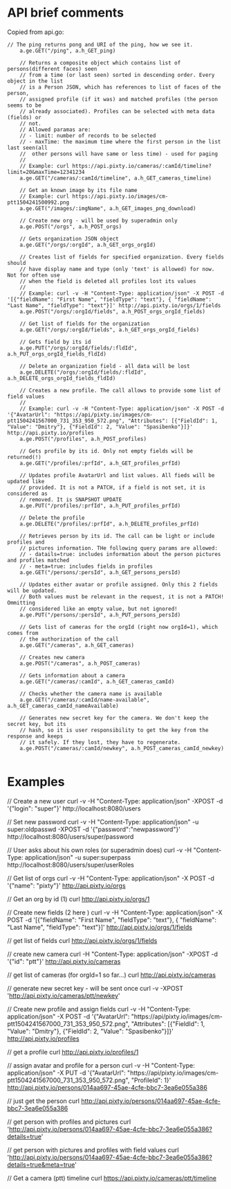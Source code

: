 # API brief comments

Copied from api.go:

```
// The ping returns pong and URI of the ping, how we see it.
	a.ge.GET("/ping", a.h_GET_ping)

	// Returns a composite object which contains list of persons(different faces) seen
	// from a time (or last seen) sorted in descending order. Every object in the list
	// is a Person JSON, which has references to list of faces of the person,
	// assigned profile (if it was) and matched profiles (the person seems to be
	// already associated). Profiles can be selected with meta data (fields) or
	// not.
	// Allowed paramas are:
	// - limit: number of records to be selected
	// - maxTime: the maximum time where the first person in the list last seen(all
	// 	other persons will have same or less time) - used for paging
	//
	// Example: curl https://api.pixty.io/cameras/:camId/timeline?limit=20&maxTime=12341234
	a.ge.GET("/cameras/:camId/timeline", a.h_GET_cameras_timeline)

	// Get an known image by its file name
	// Example: curl https://api.pixty.io/images/cm-ptt1504241500992.png
	a.ge.GET("/images/:imgName", a.h_GET_images_png_download)

	// Create new org - will be used by superadmin only
	a.ge.POST("/orgs", a.h_POST_orgs)

	// Gets organization JSON object
	a.ge.GET("/orgs/:orgId", a.h_GET_orgs_orgId)

	// Creates list of fields for specified organization. Every fields should
	// have display name and type (only 'text' is allowed) for now. Not for often use
	// when the field is deleted all profiles lost its values
	//
	// Example: curl -v -H "Content-Type: application/json" -X POST -d '[{"fieldName": "First Name", "fieldType": "text"}, { "fieldName": "Last Name", "fieldType": "text"}]' http://api.pixty.io/orgs/1/fields
	a.ge.POST("/orgs/:orgId/fields", a.h_POST_orgs_orgId_fields)

	// Get list of fields for the organization
	a.ge.GET("/orgs/:orgId/fields", a.h_GET_orgs_orgId_fields)

	// Gets field by its id
	a.ge.PUT("/orgs/:orgId/fields/:fldId", a.h_PUT_orgs_orgId_fields_fldId)

	// Delete an organization field - all data will be lost
	a.ge.DELETE("/orgs/:orgId/fields/:fldId", a.h_DELETE_orgs_orgId_fields_fldId)

	// Creates a new profile. The call allows to provide some list of field values
	//
	// Example: curl -v -H "Content-Type: application/json" -X POST -d '{"AvatarUrl": "https://api/pixty.io/images/cm-ptt1504241567000_731_353_950_572.png", "Attributes": [{"FieldId": 1, "Value": "Dmitry"}, {"FieldId": 2, "Value": "Spasibenko"}]}' http://api.pixty.io/profiles
	a.ge.POST("/profiles", a.h_POST_profiles)

	// Gets profile by its id. Only not empty fields will be returned(!)
	a.ge.GET("/profiles/:prfId", a.h_GET_profiles_prfId)

	// Updates profile AvatarUrl and list values. All fieds will be updated like
	// provided. It is not a PATCH, if a field is not set, it is considered as
	// removed. It is SNAPSHOT UPDATE
	a.ge.PUT("/profiles/:prfId", a.h_PUT_profiles_prfId)

	// Delete the profile
	a.ge.DELETE("/profiles/:prfId", a.h_DELETE_profiles_prfId)

	// Retrieves person by its id. The call can be light or include profiles and
	// pictures information. THe following query params are allowed:
	// - datails=true: includes information about the person pictures and profiles matched
	// - meta=true: includes fields in profiles
	a.ge.GET("/persons/:persId", a.h_GET_persons_persId)

	// Updates either avatar or profile assigned. Only this 2 fields will be updated.
	// Both values must be relevant in the request, it is not a PATCH! Ommitting
	// considered like an empty value, but not ignored!
	a.ge.PUT("/persons/:persId", a.h_PUT_persons_persId)

	// Gets list of cameras for the orgId (right now orgId=1), which comes from
	// the authorization of the call
	a.ge.GET("/cameras", a.h_GET_cameras)

	// Creates new camera
	a.ge.POST("/cameras", a.h_POST_cameras)

	// Gets information about a camera
	a.ge.GET("/cameras/:camId", a.h_GET_cameras_camId)

	// Checks whether the camera name is available
	a.ge.GET("/cameras/:camId/name-available", a.h_GET_cameras_camId_nameAvailable)

	// Generates new secret key for the camera. We don't keep the secret key, but its
	// hash, so it is user responsibility to get the key from the response and keeps
	// it safely. If they lost, they have to regenerate.
	a.ge.POST("/cameras/:camId/newkey", a.h_POST_cameras_camId_newkey)
	
```

# Examples
// Create a new user
curl -v -H "Content-Type: application/json" -XPOST -d '{"login": "super"}' http://localhost:8080/users

// Set new password
curl -v -H "Content-Type: application/json" -u super:oldpasswd -XPOST -d '{"password":"newpassword"}' http://localhost:8080/users/super/password

// User asks about his own roles (or superadmin does)
curl -v -H "Content-Type: application/json" -u super:superpass http://localhost:8080/users/super/userRoles

// Get list of orgs
curl -v -H "Content-Type: application/json" -X POST -d '{"name": "pixty"}' http://api.pixty.io/orgs

// Get an org by id (1)
curl http://api.pixty.io/orgs/1

// Create new fields (2 here )
curl -v -H "Content-Type: application/json" -X POST -d '[{"fieldName": "First Name", "fieldType": "text"}, { "fieldName": "Last Name", "fieldType": "text"}]' http://api.pixty.io/orgs/1/fields

// get list of fields
curl http://api.pixty.io/orgs/1/fields

// create new camera
curl -H "Content-Type: application/json" -XPOST -d '{"id": "ptt"}'  http://api.pixty.io/cameras

// get list of cameras (for orgId=1 so far...)
curl http://api.pixty.io/cameras

// generate new secret key - will be sent once
curl -v -XPOST 'http://api.pixty.io/cameras/ptt/newkey'

// Create new profile and assign fields
curl -v -H "Content-Type: application/json" -X POST -d '{"AvatarUrl": "https://api/pixty.io/images/cm-ptt1504241567000_731_353_950_572.png", "Attributes": [{"FieldId": 1, "Value": "Dmitry"}, {"FieldId": 2, "Value": "Spasibenko"}]}' http://api.pixty.io/profiles

// get a profile
curl http://api.pixty.io/profiles/1

// assign avatar and profile for a person
curl -v -H "Content-Type: application/json" -X PUT -d '{"AvatarUrl": "https://api/pixty.io/images/cm-ptt1504241567000_731_353_950_572.png", "ProfileId": 1}' http://api.pixty.io/persons/014aa697-45ae-4cfe-bbc7-3ea6e055a386

// just get the person
curl http://api.pixty.io/persons/014aa697-45ae-4cfe-bbc7-3ea6e055a386

// get person with profiles and pictures
curl 'http://api.pixty.io/persons/014aa697-45ae-4cfe-bbc7-3ea6e055a386?details=true'

// get person with pictures and profiles with field values
curl 'http://api.pixty.io/persons/014aa697-45ae-4cfe-bbc7-3ea6e055a386?details=true&meta=true'

// Get a camera (ptt) timeline
curl https://api.pixty.io/cameras/ptt/timeline